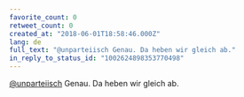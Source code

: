 ```yaml
---
favorite_count: 0
retweet_count: 0
created_at: "2018-06-01T18:58:46.000Z"
lang: de
full_text: "@unparteiisch Genau. Da heben wir gleich ab."
in_reply_to_status_id: "1002624898353770498"
---
```


[@unparteiisch](https://twitter.com/unparteiisch) Genau. Da heben wir gleich ab.
